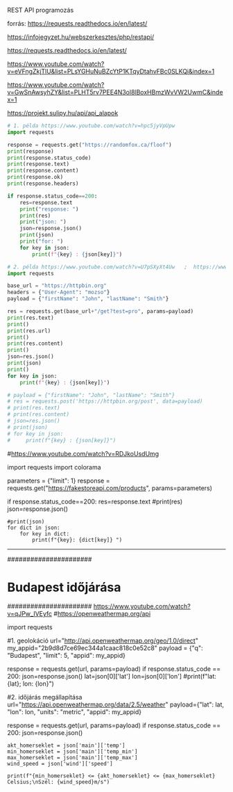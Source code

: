 REST API programozás

forrás: https://requests.readthedocs.io/en/latest/

https://infojegyzet.hu/webszerkesztes/php/restapi/

https://requests.readthedocs.io/en/latest/

https://www.youtube.com/watch?v=eVFngZkjTlU&list=PLsYGHuNuBZcYtP1KTqyDtahvFBc0SLKQi&index=1

https://www.youtube.com/watch?v=GwSnAwsyhZY&list=PLHT5rv7PEE4N3ol8lBoxHBmzWvVW2UwmC&index=1

https://projekt.sulipy.hu/api/api_alapok


```py
# 1. példa https://www.youtube.com/watch?v=hpc5jyVpUpw
import requests 

response = requests.get("https://randomfox.ca/floof")
print(response)
print(response.status_code)
print(response.text)
print(response.content)
print(response.ok)
print(response.headers)

if response.status_code==200:
    res=response.text
    print("response: ")
    print(res)
    print("json: ")
    json=response.json()
    print(json)
    print("for: ")
    for key in json:
        print(f"{key} : {json[key]}")
```

```py
# 2. példa https://www.youtube.com/watch?v=U7pSXyXt4Uw   ;  https://www.youtube.com/watch?v=Xi1F2ZMAZ7Q  ;   https://www.youtube.com/watch?v=qriL9Qe8pJc  ;
import requests

base_url = "https://httpbin.org"
headers = {"User-Agent": "mozso"}
payload = {"firstName": "John", "lastName": "Smith"}

res = requests.get(base_url+"/get?test=pro", params=payload)
print(res.text)
print()
print(res.url)
print()
print(res.content)
print()
json=res.json()
print(json)
print()
for key in json:
    print(f"{key} : {json[key]}")
```

```py
# payload = {"firstName": "John", "lastName": "Smith"}
# res = requests.post('https://httpbin.org/post', data=payload)
# print(res.text)
# print(res.content)
# json=res.json()
# print(json)
# for key in json:
#     print(f"{key} : {json[key]}")

```

#https://www.youtube.com/watch?v=RDJkoUsdUmg

import requests
import colorama

parameters = {"limit": 1}
response = requests.get("https://fakestoreapi.com/products", params=parameters)


if response.status_code==200:
    res=response.text
    #print(res)
    json=response.json()
    
    #print(json)
    for dict in json:
        for key in dict:
            print(f"{key}: {dict[key]} ")


*************************************************************************************

######################
# Budapest időjárása #
###################### https://www.youtube.com/watch?v=qJPw_IVEyfc
#https://openweathermap.org/api

import requests

#1. geolokáció
url="http://api.openweathermap.org/geo/1.0/direct"
my_appid="2b9d8d7ce69ec344a1caac818c0e52c8"
payload = {"q": "Budapest", "limit": 5, "appid": my_appid}

response = requests.get(url, params=payload)
if response.status_code == 200:
    json=response.json()
    lat=json[0]['lat']
    lon=json[0]['lon']
    #print(f"lat: {lat}; lon: {lon}")


#2. időjárás megállapítása
url="https://api.openweathermap.org/data/2.5/weather"
payload={"lat": lat, "lon": lon, "units": "metric", "appid": my_appid}

response = requests.get(url, params=payload)
if response.status_code == 200:
    json=response.json()

    

    akt_homerseklet = json['main']['temp']
    min_homerseklet = json['main']['temp_min']
    max_homerseklet = json['main']['temp_max']
    wind_speed = json['wind']['speed']

    print(f"{min_homerseklet} <= {akt_homerseklet} <= {max_homerseklet} Celsius;\nSzél: {wind_speed}m/s")
